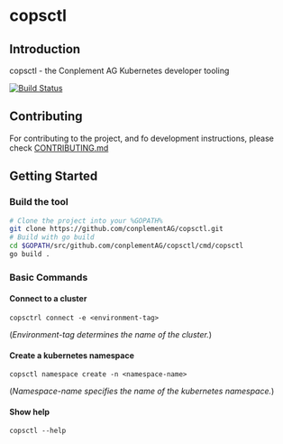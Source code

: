 # copsctl

## Introduction

copsctl - the Conplement AG Kubernetes developer tooling

[![Build Status](https://cpgithub.visualstudio.com/GitHubPipelines/_apis/build/status/conplementAG.copsctl?branchName=master)](https://cpgithub.visualstudio.com/GitHubPipelines/_build/latest?definitionId=9&branchName=master)

## Contributing

For contributing to the project, and fo development instructions, please check [CONTRIBUTING.md](CONTRIBUTING.md)

## Getting Started

### Build the tool

```bash
# Clone the project into your %GOPATH%
git clone https://github.com/conplementAG/copsctl.git
# Build with go build
cd $GOPATH/src/github.com/conplementAG/copsctl/cmd/copsctl
go build .
```

### Basic Commands

#### Connect to a cluster
`copsctrl connect -e <environment-tag>`

(*Environment-tag determines the name of the cluster.*)

#### Create a kubernetes namespace

`copsctl namespace create -n <namespace-name>`

(*Namespace-name specifies the name of the kubernetes namespace.*)

#### Show help

`copsctl --help`